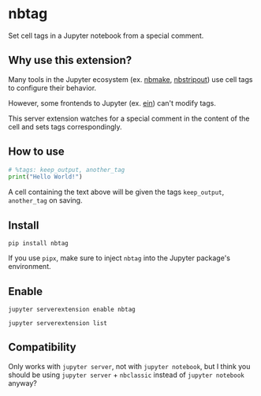 # nbtag

Set cell tags in a Jupyter notebook from a special comment.

## Why use this extension?

Many tools in the Jupyter ecosystem (ex.
[nbmake](https://github.com/treebeardtech/nbmake),
[nbstripout](https://github.com/kynan/nbstripout)) use cell tags to configure
their behavior.

However, some frontends to Jupyter (ex.
[ein](https://github.com/millejoh/emacs-ipython-notebook)) can't modify tags.

This server extension watches for a special comment in the content of the cell
and sets tags correspondingly.

## How to use

```python
# %tags: keep_output, another_tag
print("Hello World!")
```

A cell containing the text above will be given the tags `keep_output`,
`another_tag` on saving.

## Install

`pip install nbtag`

If you use `pipx`, make sure to inject `nbtag` into the Jupyter package's
environment.

## Enable

`jupyter serverextension enable nbtag`

`jupyter serverextension list`

## Compatibility

Only works with `jupyter server`, not with `jupyter notebook`, but I think you
should be using `jupyter server` + `nbclassic` instead of `jupyter notebook`
anyway?
